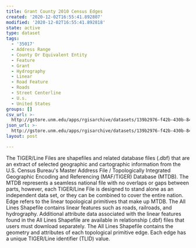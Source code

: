 ```yaml
---
title: Grant County 2010 Census Edges
created: '2020-12-02T16:55:41.892807'
modified: '2020-12-02T16:55:41.892818'
state: active
type: dataset
tags:
  - '35017'
  - Address Range
  - County Or Equivalent Entity
  - Feature
  - Grant
  - Hydrography
  - Linear
  - Road Feature
  - Roads
  - Street Centerline
  - U.s.
  - United States
groups: []
csv_url: >-
  http://gstore.unm.edu/apps/rgisarchive/datasets/139b2976-f42b-430b-848d-b697fe2c761b/tl_2010_35017_edges.derived.csv
json_url: >-
  http://gstore.unm.edu/apps/rgisarchive/datasets/139b2976-f42b-430b-848d-b697fe2c761b/tl_2010_35017_edges.derived.json
layout: post

---
```

The TIGER/Line Files are shapefiles and related database files (.dbf) that are an extract of selected geographic and cartographic information from the U.S. Census Bureau's Master Address File / Topologically Integrated Geographic Encoding and Referencing (MAF/TIGER) Database (MTDB).  The MTDB represents a seamless national file with no overlaps or gaps between parts, however, each TIGER/Line File is designed to stand alone as an independent data set, or they can be combined to cover the entire nation.  Edge refers to the linear topological primitives that make up MTDB.  The All Lines Shapefile contains linear features such as roads, railroads, and hydrography.  Additional attribute data associated with the linear features found in the All Lines Shapefile are available in relationship (.dbf) files that users must download separately.  The All Lines Shapefile contains the geometry and attributes of each topological primitive edge.  Each edge has a unique TIGER/Line identifier (TLID) value.  

